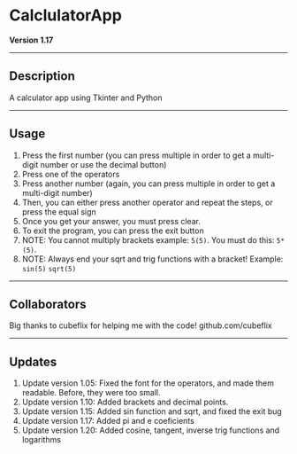 # CalclulatorApp
**Version 1.17**

---

## Description
A calculator app using Tkinter and Python

---

## Usage 
1. Press the first number (you can press multiple in order to get a multi-digit number or use the decimal button)
2. Press one of the operators
3. Press another number (again, you can press multiple in order to get a multi-digit number)
4. Then, you can either press another operator and repeat the steps, or press the equal sign
5. Once you get your answer, you must press clear.
6. To exit the program, you can press the exit button
7. NOTE: You cannot multiply brackets example: ```5(5)```. You must do this: ```5*(5)```. 
8. NOTE: Always end your sqrt and trig functions with a bracket! Example: ```sin(5)``` ```sqrt(5)```

---

## Collaborators
Big thanks to cubeflix for helping me with the code!
github.com/cubeflix

---

## Updates
1. Update version 1.05: Fixed the font for the operators, and made them readable. Before, they were too small.
2. Update version 1.10: Added brackets and decimal points. 
3. Update version 1.15: Added sin function and sqrt, and fixed the exit bug
4. Update version 1.17: Added pi and e coeficients
5. Update version 1.20: Added cosine, tangent, inverse trig functions and logarithms
